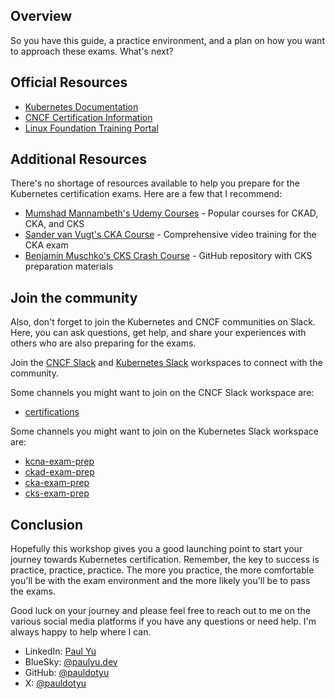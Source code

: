 ## Overview

So you have this guide, a practice environment, and a plan on how you want to approach these exams. What's next?

## Official Resources

- [Kubernetes Documentation](https://kubernetes.io/docs/home/)
- [CNCF Certification Information](https://www.cncf.io/certification/)
- [Linux Foundation Training Portal](https://training.linuxfoundation.org/certification/catalog/)

## Additional Resources

There's no shortage of resources available to help you prepare for the Kubernetes certification exams. Here are a few that I recommend:

- [Mumshad Mannambeth's Udemy Courses](https://www.udemy.com/user/mumshad-mannambeth/) - Popular courses for CKAD, CKA, and CKS
- [Sander van Vugt's CKA Course](https://www.sandervanvugt.com/course/certified-kubernetes-administrator-cka-video-course/) - Comprehensive video training for the CKA exam
- [Benjamin Muschko's CKS Crash Course](https://github.com/bmuschko/cks-crash-course) - GitHub repository with CKS preparation materials

## Join the community

Also, don't forget to join the Kubernetes and CNCF communities on Slack. Here, you can ask questions, get help, and share your experiences with others who are also preparing for the exams.

Join the [CNCF Slack](https://slack.cncf.io/) and [Kubernetes Slack](https://slack.k8s.io/) workspaces to connect with the community.

Some channels you might want to join on the CNCF Slack workspace are:

- [certifications](https://cloud-native.slack.com/archives/CLQT6RZAM)

Some channels you might want to join on the Kubernetes Slack workspace are:

- [kcna-exam-prep](https://kubernetes.slack.com/archives/C02J12HRJMT)
- [ckad-exam-prep](https://kubernetes.slack.com/archives/CARH77JR2)
- [cka-exam-prep](https://kubernetes.slack.com/archives/CA0HH2XTJ)
- [cks-exam-prep](https://kubernetes.slack.com/archives/C019U04SSN5)

## Conclusion

Hopefully this workshop gives you a good launching point to start your journey towards Kubernetes certification. Remember, the key to success is practice, practice, practice. The more you practice, the more comfortable you'll be with the exam environment and the more likely you'll be to pass the exams.

Good luck on your journey and please feel free to reach out to me on the various social media platforms if you have any questions or need help. I'm always happy to help where I can.

- LinkedIn: [Paul Yu](https://www.linkedin.com/in/yupaul/)
- BlueSky: [@paulyu.dev](https://bsky.app/profile/paulyu.dev)
- GitHub: [@pauldotyu](https://github.com/pauldotyu)
- X: [@pauldotyu](https://x.com/pauldotyu)